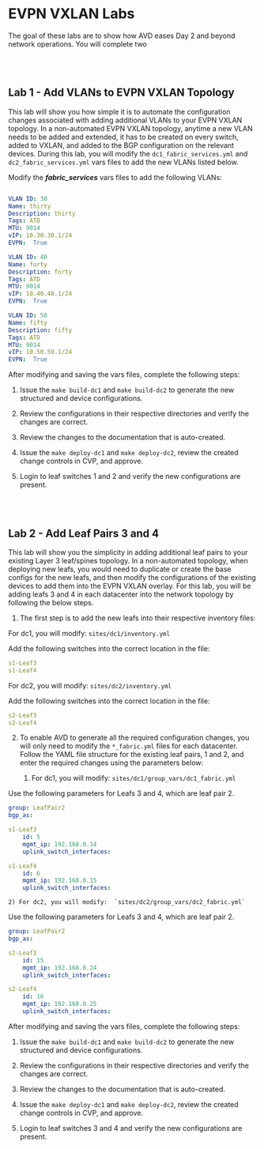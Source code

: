 # EVPN VXLAN Labs

The goal of these labs are to show how AVD eases Day 2 and beyond network operations.  You will complete two 

<br>
<br>

## Lab 1 - Add VLANs to EVPN VXLAN Topology

This lab will show you how simple it is to automate the configuration changes associated with adding additional VLANs to your EVPN VXLAN topology.  In a non-automated EVPN VXLAN topology, anytime a new VLAN needs to be added and extended, it has to be created on every switch, added to VXLAN, and added to the BGP configuration on the relevant devices.  During this lab, you will modify the `dc1_fabric_services.yml` and `dc2_fabric_services.yml` vars files to add the new VLANs listed below.  



Modify the ***fabric_services*** vars files to add the following VLANs:

```yaml

VLAN ID: 30
Name: thirty
Description: thirty
Tags: ATD
MTU: 9014
vIP: 10.30.30.1/24
EVPN:  True

VLAN ID: 40
Name: forty
Description: forty
Tags: ATD
MTU: 9014
vIP: 10.40.40.1/24
EVPN:  True

VLAN ID: 50
Name: fifty
Description: fifty
Tags: ATD
MTU: 9014
vIP: 10.50.50.1/24
EVPN:  True

```

After modifying and saving the vars files, complete the following steps:

1) Issue the `make build-dc1` and `make build-dc2` to generate the new structured and device configurations.

2) Review the configurations in their respective directories and verify the changes are correct.

3) Review the changes to the documentation that is auto-created.

4) Issue the `make deploy-dc1` and `make deploy-dc2`, review the created change controls in CVP, and approve.

5) Login to leaf switches 1 and 2 and verify the new configurations are present.

<br>
<br>


## Lab 2 - Add Leaf Pairs 3 and 4

This lab will show you the simplicity in adding additional leaf pairs to your existing Layer 3 leaf/spines topology.  In a non-automated topology, when deploying new leafs, you would need to duplicate or create the base configs for the new leafs, and then modify the configurations of the existing devices to add them into the EVPN VXLAN overlay.  For this lab, you will be adding leafs 3 and 4 in each datacenter into the network topology by following the below steps.

1) The first step is to add the new leafs into their respective inventory files:

For dc1, you will modify:  `sites/dc1/inventory.yml`

Add the following switches into the correct location in the file:

```yaml
s1-Leaf3
s1-Leaf4
```

For dc2, you will modify:  `sites/dc2/inventory.yml`

Add the following switches into the correct location in the file:

```yaml
s2-Leaf3
s2-Leaf4
```

2) To enable AVD to generate all the required configuration changes, you will only need to modify the `*_fabric.yml` files for each datacenter.  Follow the  YAML file structure for the existing leaf pairs, 1 and 2, and enter the required changes using the parameters below:

    1) For dc1, you will modify:  `sites/dc1/group_vars/dc1_fabric.yml`

Use the following parameters for Leafs 3 and 4, which are leaf pair 2.

```yaml
group: LeafPair2
bgp_as: 

s1-Leaf3
    id: 5
    mgmt_ip: 192.168.0.14
    uplink_switch_interfaces:

s1-Leaf4
    id: 6
    mgmt_ip: 192.168.0.15
    uplink_switch_interfaces:
```

    2) For dc2, you will modify:  `sites/dc2/group_vars/dc2_fabric.yml`

Use the following parameters for Leafs 3 and 4, which are leaf pair 2.

```yaml
group: LeafPair2
bgp_as: 

s2-Leaf3
    id: 15
    mgmt_ip: 192.168.0.24
    uplink_switch_interfaces:

s2-Leaf4
    id: 16
    mgmt_ip: 192.168.0.25
    uplink_switch_interfaces:
```

After modifying and saving the vars files, complete the following steps:

1) Issue the `make build-dc1` and `make build-dc2` to generate the new structured and device configurations.

2) Review the configurations in their respective directories and verify the changes are correct.  

3) Review the changes to the documentation that is auto-created.

4) Issue the `make deploy-dc1` and `make deploy-dc2`, review the created change controls in CVP, and approve.

5) Login to leaf switches 3 and 4 and verify the new configurations are present.